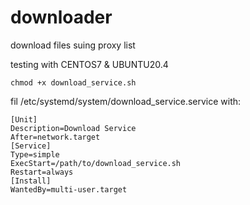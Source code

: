 # downloader
download files suing proxy list

testing with CENTOS7 & UBUNTU20.4


    chmod +x download_service.sh

fil /etc/systemd/system/download_service.service with:

    [Unit]
    Description=Download Service
    After=network.target
    [Service]
    Type=simple
    ExecStart=/path/to/download_service.sh
    Restart=always
    [Install]
    WantedBy=multi-user.target
